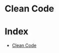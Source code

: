 # Clean Code

# Index 

* [Clean Code](https://github.com/andresmontoyab/Clean-Code/blob/master/Clean-Code)	